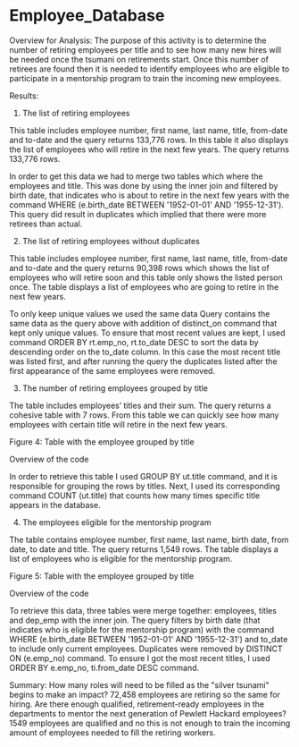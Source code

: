 # Employee_Database

Overview for Analysis: The purpose of this activity is to determine the number of retiring employees per title and to see how many new hires will be needed once the tsumani on retirements start. Once this number of retirees are found then it is needed to identify employees who are eligible to participate in a mentorship program to train the incoming new employees.

Results:
1. The list of retiring employees

This table includes employee number, first name, last name, title, from-date and to-date and the query returns 133,776 rows. In this table it also displays the list of employees who will retire in the next few years.
The query returns 133,776 rows.

In order to get this data we had to merge two tables which where the employees and title. This was done by using the inner join and filtered by birth date, that indicates who is about to retire in the next few years with the command WHERE (e.birth_date BETWEEN '1952-01-01' AND '1955-12-31'). This query did result in duplicates which implied that there were more retirees than actual.

2. The list of retiring employees without duplicates

This table includes employee number, first name, last name, title, from-date and to-date and the query returns 90,398 rows which shows the list of employees who will retire soon and this table only shows the listed person once.
The table displays a list of employees who are going to retire in the next few years.

To only keep unique values we used the same data
Query contains the same data as the query above with addition of distinct_on command that kept only unique values. To ensure that most recent values are kept, I used command ORDER BY rt.emp_no, rt.to_date DESC to sort the data by descending order on the to_date column. In this case the most recent title was listed first, and after running the query the duplicates listed after the first appearance of the same employees were removed.

3. The number of retiring employees grouped by title

The table includes employees’ titles and their sum.
The query returns a cohesive table with 7 rows.
From this table we can quickly see how many employees with certain title will retire in the next few years.


Figure 4: Table with the employee grouped by title

Overview of the code

In order to retrieve this table I used GROUP BY ut.title command, and it is responsible for grouping the rows by titles. Next, I used its corresponding command COUNT (ut.title) that counts how many times specific title appears in the database.

4. The employees eligible for the mentorship program

The table contains employee number, first name, last name, birth date, from date, to date and title.
The query returns 1,549 rows.
The table displays a list of employees who is eligible for the mentorship program.


Figure 5: Table with the employee grouped by title

Overview of the code

To retrieve this data, three tables were merge together: employees, titles and dep_emp with the inner join. The query filters by birth date (that indicates who is eligible for the mentorship program) with the command WHERE (e.birth_date BETWEEN '1952-01-01' AND '1955-12-31') and to_date to include only current employees. Duplicates were removed by DISTINCT ON (e.emp_no) command. To ensure I got the most recent titles, I used ORDER BY e.emp_no, ti.from_date DESC command.



Summary:
How many roles will need to be filled as the "silver tsunami" begins to make an impact? 72,458 employees are retiring so the same for hiring.
Are there enough qualified, retirement-ready employees in the departments to mentor the next generation of Pewlett Hackard employees? 1549 employees are qualified and no this is not enough to train the incoming amount of employees needed to fill the retiring workers.

